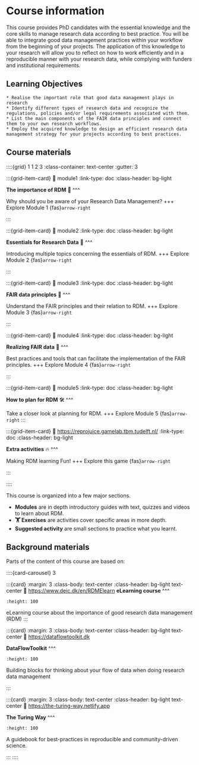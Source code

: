 # Course information

This course provides PhD candidates with the essential knowledge and the core skills to manage research data according to best practice. You will be able to integrate good data management practices within your workflow from the beginning of your projects. The application of this knowledge to your research will allow you to reflect on how to work efficiently and in a reproducible manner with your research data, while complying with funders and institutional requirements.

## Learning Objectives

```{admonition} After completing this course, you will be able to:
* Realise the important role that good data management plays in research
* Identify different types of research data and recognize the regulations, policies and/or legal requirements associated with them.  
* List the main components of the FAIR data principles and connect them to your own research workflows. 
* Employ the acquired knowledge to design an efficient research data management strategy for your projects according to best practices.
```  

## Course materials

::::{grid} 1 1 2 3
:class-container: text-center
:gutter: 3

:::{grid-item-card}
:link: module1
:link-type: doc
:class-header: bg-light

**The importance of RDM** 🥇
^^^

Why should you be aware of your Research Data Management?
+++
Explore Module 1 {fas}`arrow-right`

:::

:::{grid-item-card}
:link: module2
:link-type: doc
:class-header: bg-light

**Essentials for Research Data** 🚒
^^^

Introducing multiple topics concerning the essentials of RDM.
+++
Explore Module 2 {fas}`arrow-right`

:::

:::{grid-item-card}
:link: module3
:link-type: doc
:class-header: bg-light

**FAIR data principles** 🔁
^^^

Understand the FAIR principles and their relation to RDM.
+++
Explore Module 3 {fas}`arrow-right`

:::

:::{grid-item-card}
:link: module4
:link-type: doc
:class-header: bg-light

**Realizing FAIR data** 🚀
^^^

Best practices and tools that can facilitate the implementation of the FAIR principles.
+++
Explore Module 4 {fas}`arrow-right`

:::

:::{grid-item-card}
:link: module5
:link-type: doc
:class-header: bg-light

**How to plan for RDM** 🛠️
^^^

Take a closer look at planning for RDM.
+++
Explore Module 5 {fas}`arrow-right`
:::

:::{grid-item-card}
:link: https://reprojuice.gamelab.tbm.tudelft.nl/
:link-type: doc
:class-header: bg-light

**Extra activities** 🔥
^^^

Making RDM learning Fun!
+++
Explore this game {fas}`arrow-right`

:::


::::

This course is organized into a few major sections.

- **Modules** are in depth introductory guides with text, quizzes and videos to learn about RDM.
- **🏋️ Exercises** are activities cover specific areas in more depth.
- **Suggested activity** are small sections to practice what you learnt.



## Background materials
Parts of the content of this course are based on:

::::{card-carousel} 3

:::{card}
:margin: 3
:class-body: text-center
:class-header: bg-light text-center
:link: https://www.deic.dk/en/RDMElearn
**eLearning course**
^^^
```{image} https://www.deic.dk/themes/custom/deic/logo.svg
:height: 100
```

eLearning course about the importance of good research data management (RDM)
:::

:::{card}
:margin: 3
:class-body: text-center
:class-header: bg-light text-center
:link: https://dataflowtoolkit.dk

**DataFlowToolkit**
^^^
```{image} https://python.quantecon.org/_static/qe-logo-large.png
:height: 100
```

Building blocks for thinking about your flow of data when doing research data management

:::

:::{card}
:margin: 3
:class-body: text-center
:class-header: bg-light text-center
:link: https://the-turing-way.netlify.app

**The Turing Way**
^^^
```{image} https://the-turing-way.netlify.app/_static/logo-detail-with-text.svg
:height: 100
```

A guidebook for best-practices in reproducible and community-driven science.

:::
::::
